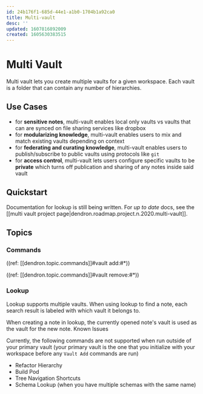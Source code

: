 ```yaml
---
id: 24b176f1-685d-44e1-a1b0-1704b1a92ca0
title: Multi-vault
desc: ''
updated: 1607816892009
created: 1605630383515
---
```


# Multi Vault

Multi vault lets you create multiple vaults for a given workspace. Each vault is a folder that can contain any number of hierarchies. 

## Use Cases
- for **sensitive notes**, multi-vault enables local only vaults vs vaults that can are synced on file sharing services like dropbox 
- for **modularizing knowledge**, multi-vault enables users to mix and match existing vaults depending on context
- for **federating and curating knowledge**, multi-vault enables users to publish/subscribe to public vaults using protocols like `git`
- for **access control**, multi-vault lets users configure specific vaults to be **private** which turns off publication and sharing of any notes inside said vault

## Quickstart


Documentation for lookup is still being written. For *up to date* docs, see the [[multi vault project page|dendron.roadmap.project.n.2020.multi-vault]].

## Topics

### Commands

((ref: [[dendron.topic.commands]]#vault add:#*))

((ref: [[dendron.topic.commands]]#vault remove:#*))

### Lookup

Lookup supports multiple vaults. When using lookup to find a note, each search result is labeled with which vault it belongs to. 

When creating a note in lookup, the currently opened note's vault is used as the vault for the new note.
 Known Issues

Currently, the following commands are not supported when run outside of your primary vault (your primary vault is the one that you initialize with your workspace before any `Vault Add` commands are run)
- Refactor Hierarchy
- Build Pod
- Tree Navigation Shortcuts
- Schema Lookup (when you have multiple schemas with the same name)